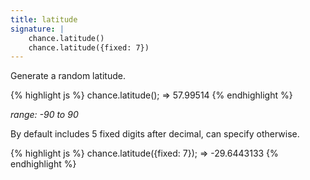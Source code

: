 ```yaml
---
title: latitude
signature: |
    chance.latitude()
    chance.latitude({fixed: 7})
---
```


Generate a random latitude.

{% highlight js %}
chance.latitude();
=> 57.99514
{% endhighlight %}

_range: -90 to 90_

By default includes 5 fixed digits after decimal, can specify otherwise.

{% highlight js %}
chance.latitude({fixed: 7});
=> -29.6443133
{% endhighlight %}

